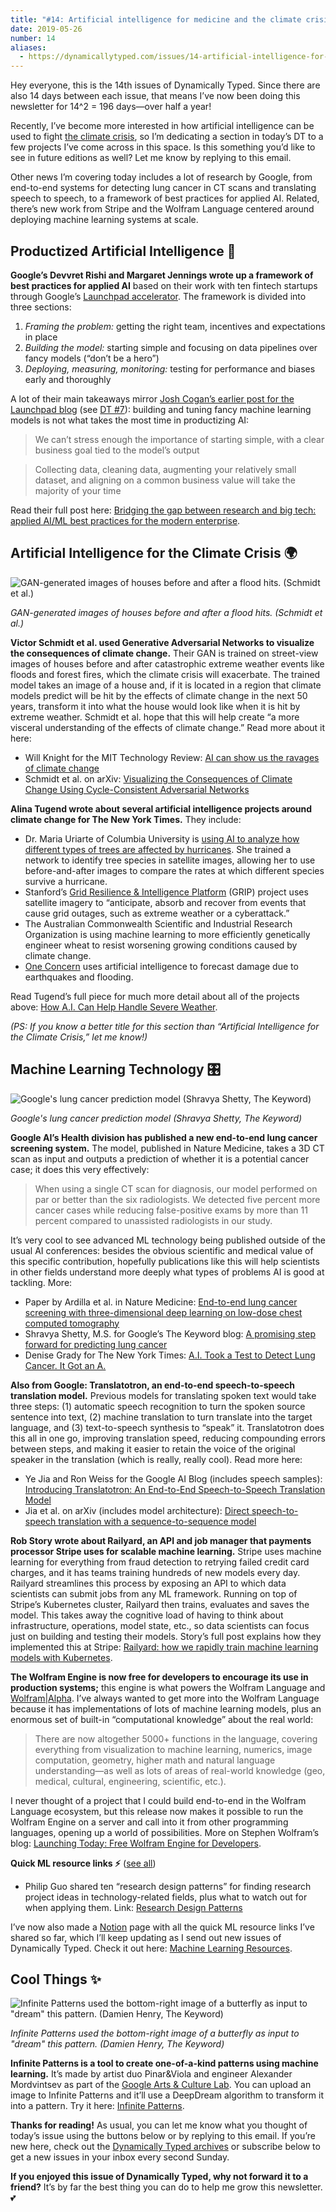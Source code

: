 ```yaml
---
title: "#14: Artificial intelligence for medicine and the climate crisis "
date: 2019-05-26
number: 14
aliases:
  - https://dynamicallytyped.com/issues/14-artificial-intelligence-for-medicine-and-the-climate-crisis-178557
---
```


Hey everyone, this is the 14th issues of Dynamically Typed.
Since there are also 14 days between each issue, that means I’ve now been doing this newsletter for 14^2 = 196 days—over half a year!

Recently, I’ve become more interested in how artificial intelligence can be used to fight [the climate crisis](https://www.climaterealityproject.org/climate-101?utm_campaign=Dynamically%20Typed&utm_medium=email&utm_source=Revue%20newsletter), so I’m dedicating a section in today’s DT to a few projects I’ve come across in this space.
Is this something you’d like to see in future editions as well?
Let me know by replying to this email.

Other news I’m covering today includes a lot of research by Google, from end-to-end systems for detecting lung cancer in CT scans and translating speech to speech, to a framework of best practices for applied AI.
Related, there’s new work from Stripe and the Wolfram Language centered around deploying machine learning systems at scale.

## Productized Artificial Intelligence 🔌

**Google’s Devvret Rishi and Margaret Jennings wrote up a framework of best practices for applied AI** based on their work with ten fintech startups through Google’s [Launchpad accelerator](https://developers.google.com/programs/launchpad/?utm_campaign=Dynamically%20Typed&utm_medium=email&utm_source=Revue%20newsletter).
The framework is divided into three sections:

1. _Framing the problem:_ getting the right team, incentives and expectations in place
2. _Building the model:_ starting simple and focusing on data pipelines over fancy models (“don’t be a hero”)
3. _Deploying, measuring, monitoring:_ testing for performance and biases early and thoroughly

A lot of their main takeaways mirror [Josh Cogan’s earlier post for the Launchpad blog](https://medium.com/thelaunchpad/the-ml-surprise-f54706361a6c?utm_campaign=Dynamically%20Typed&utm_medium=email&utm_source=Revue%20newsletter) (see [DT #7](https://dynamicallytyped.com/issues/7-no-code-no-problem-from-indie-makers-to-machine-learning-158462?utm_campaign=Dynamically%20Typed&utm_medium=email&utm_source=Revue%20newsletter)): building and tuning fancy machine learning models is not what takes the most time in productizing AI:

> We can’t stress enough the importance of starting simple, with a clear business goal tied to the model’s output

> Collecting data, cleaning data, augmenting your relatively small dataset, and aligning on a common business value will take the majority of your time

Read their full post here: [Bridging the gap between research and big tech: applied AI/ML best practices for the modern enterprise](https://medium.com/thelaunchpad/bridging-the-gap-between-research-and-big-tech-applied-ai-ml-best-practices-for-the-modern-d962428beb14?utm_campaign=Dynamically%20Typed&utm_medium=email&utm_source=Revue%20newsletter).

## Artificial Intelligence for the Climate Crisis 🌍

![GAN-generated images of houses before and after a flood hits. (Schmidt et al.)](https://s3.amazonaws.com/revue/items/images/004/627/160/mail/81b9dcf978b56925cef01db25a3c9850.jpeg?1558809684)

_GAN-generated images of houses before and after a flood hits. (Schmidt et al.)_

**Victor Schmidt et al.
used Generative Adversarial Networks to visualize the consequences of climate change.**
Their GAN is trained on street-view images of houses before and after catastrophic extreme weather events like floods and forest fires, which the climate crisis will exacerbate.
The trained model takes an image of a house and, if it is located in a region that climate models predict will be hit by the effects of climate change in the next 50 years, transform it into what the house would look like when it is hit by extreme weather.
Schmidt et al.
hope that this will help create “a more visceral understanding of the effects of climate change.” Read more about it here:

* Will Knight for the MIT Technology Review: [AI can show us the ravages of climate change](https://www.technologyreview.com/f/613547/ai-can-show-us-the-ravages-of-climate-change/?utm_campaign=Dynamically%20Typed&utm_medium=email&utm_source=Revue%20newsletter)
* Schmidt et al. on arXiv: [Visualizing the Consequences of Climate Change Using Cycle-Consistent Adversarial Networks](https://arxiv.org/abs/1905.03709?utm_campaign=Dynamically%20Typed&utm_medium=email&utm_source=Revue%20newsletter)

**Alina Tugend wrote about several artificial intelligence projects around climate change for The New York Times.**
They include:

* Dr. Maria Uriarte of Columbia University is [using AI to analyze how different types of trees are affected by hurricanes](https://uriartelab.org/forest-disturbance-and-regrowth/?utm_campaign=Dynamically%20Typed&utm_medium=email&utm_source=Revue%20newsletter). She trained a network to identify tree species in satellite images, allowing her to use before-and-after images to compare the rates at which different species survive a hurricane.
* Stanford’s [Grid Resilience & Intelligence Platform](https://gismo.slac.stanford.edu/projects/grip.html?utm_campaign=Dynamically%20Typed&utm_medium=email&utm_source=Revue%20newsletter) (GRIP) project uses satellite imagery to “anticipate, absorb and recover from events that cause grid outages, such as extreme weather or a cyberattack.”
* The Australian Commonwealth Scientific and Industrial Research Organization is using machine learning to more efficiently genetically engineer wheat to resist worsening growing conditions caused by climate change.
* [One Concern](https://www.oneconcern.com/blog/2018-the-dawn-of-benevolent-intelligence-5LICUH70ty2cw0owEG2Os4/?utm_campaign=Dynamically%20Typed&utm_medium=email&utm_source=Revue%20newsletter) uses artificial intelligence to forecast damage due to earthquakes and flooding.

Read Tugend’s full piece for much more detail about all of the projects above: [How A.I.
Can Help Handle Severe Weather](https://www.nytimes.com/2019/05/12/climate/artificial-intelligence-climate-change.html?utm_campaign=Dynamically%20Typed&utm_medium=email&utm_source=Revue%20newsletter).

_(PS: If you know a better title for this section than “Artificial Intelligence for the Climate Crisis,” let me know!)_

## Machine Learning Technology 🎛

![Google's lung cancer prediction model (Shravya Shetty, The Keyword)](https://s3.amazonaws.com/revue/items/images/004/626/402/mail/3f06ea2cd6272a88cae1cbac92073736.png?1558780967)

_Google's lung cancer prediction model (Shravya Shetty, The Keyword)_

**Google AI’s Health division has published a new end-to-end lung cancer screening system.**
The model, published in Nature Medicine, takes a 3D CT scan as input and outputs a prediction of whether it is a potential cancer case; it does this very effectively:

> When using a single CT scan for diagnosis, our model performed on par or better than the six radiologists.
> We detected five percent more cancer cases while reducing false-positive exams by more than 11 percent compared to unassisted radiologists in our study.

It’s very cool to see advanced ML technology being published outside of the usual AI conferences: besides the obvious scientific and medical value of this specific contribution, hopefully publications like this will help scientists in other fields understand more deeply what types of problems AI is good at tackling.
More:

* Paper by Ardilla et al. in Nature Medicine: [End-to-end lung cancer screening with three-dimensional deep learning on low-dose chest computed tomography](https://www.nature.com/articles/s41591-019-0447-x?utm_campaign=Dynamically%20Typed&utm_medium=email&utm_source=Revue%20newsletter)
* Shravya Shetty, M.S. for Google’s The Keyword blog: [A promising step forward for predicting lung cancer](https://www.blog.google/technology/health/lung-cancer-prediction/?utm_campaign=Dynamically%20Typed&utm_medium=email&utm_source=Revue%20newsletter)
* Denise Grady for The New York Times: [A.I. Took a Test to Detect Lung Cancer. It Got an A.](https://www.nytimes.com/2019/05/20/health/cancer-artificial-intelligence-ct-scans.html?utm_campaign=Dynamically%20Typed&utm_medium=email&utm_source=Revue%20newsletter#click=https://t.co/nNRiK9JU1S)

**Also from Google: Translatotron, an end-to-end speech-to-speech translation model.**
Previous models for translating spoken text would take three steps: (1) automatic speech recognition to turn the spoken source sentence into text, (2) machine translation to turn translate into the target language, and (3) text-to-speech synthesis to “speak” it.
Translatotron does this all in one go, improving translation speed, reducing compounding errors between steps, and making it easier to retain the voice of the original speaker in the translation (which is really, really cool).
Read more here:

* Ye Jia and Ron Weiss for the Google AI Blog (includes speech samples): [Introducing Translatotron: An End-to-End Speech-to-Speech Translation Model](https://ai.googleblog.com/2019/05/introducing-translatotron-end-to-end.html?m=1&utm_campaign=Dynamically%20Typed&utm_medium=email&utm_source=Revue%20newsletter)
* Jia et al. on arXiv (includes model architecture): [Direct speech-to-speech translation with a sequence-to-sequence model](https://arxiv.org/abs/1904.06037?utm_campaign=Dynamically%20Typed&utm_medium=email&utm_source=Revue%20newsletter)

**Rob Story wrote about Railyard, an API and job manager that payments processor Stripe uses for scalable machine learning.**
Stripe uses machine learning for everything from fraud detection to retrying failed credit card charges, and it has teams training hundreds of new models every day.
Railyard streamlines this process by exposing an API to which data scientists can submit jobs from any ML framework.
Running on top of Stripe’s Kubernetes cluster, Railyard then trains, evaluates and saves the model.
This takes away the cognitive load of having to think about infrastructure, operations, model state, etc., so data scientists can focus just on building and testing their models.
Story’s full post explains how they implemented this at Stripe: [Railyard: how we rapidly train machine learning models with Kubernetes](https://stripe.com/gb/blog/railyard-training-models?utm_campaign=Dynamically%20Typed&utm_medium=email&utm_source=Revue%20newsletter).

**The Wolfram Engine is now free for developers to encourage its use in production systems;** this engine is what powers the Wolfram Language and [Wolfram|Alpha](https://www.wolframalpha.com/?utm_campaign=Dynamically%20Typed&utm_medium=email&utm_source=Revue%20newsletter).
I’ve always wanted to get more into the Wolfram Language because it has implementations of lots of machine learning models, plus an enormous set of built-in “computational knowledge” about the real world:

> There are now altogether 5000+ functions in the language, covering everything from visualization to machine learning, numerics, image computation, geometry, higher math and natural language understanding—as well as lots of areas of real-world knowledge (geo, medical, cultural, engineering, scientific, etc.).

I never thought of a project that I could build end-to-end in the Wolfram Language ecosystem, but this release now makes it possible to run the Wolfram Engine on a server and call into it from other programming languages, opening up a world of possibilities.
More on Stephen Wolfram’s blog: [Launching Today: Free Wolfram Engine for Developers](https://blog.stephenwolfram.com/2019/05/launching-today-free-wolfram-engine-for-developers/?utm_campaign=Dynamically%20Typed&utm_medium=email&utm_source=Revue%20newsletter).

**Quick ML resource links ⚡️** ([see all](https://www.notion.so/adab36fecaea4306880898f41dcb9cb3?utm_campaign=Dynamically%20Typed&utm_medium=email&utm_source=Revue%20newsletter&v=cb3a74562c914234ac171931dad6c2e4))

* Philip Guo shared ten “research design patterns” for finding research project ideas in technology-related fields, plus what to watch out for when applying them. Link: [Research Design Patterns](http://pgbovine.net/research-design-patterns.htm?utm_campaign=Dynamically%20Typed&utm_medium=email&utm_source=Revue%20newsletter)

I’ve now also made a [Notion](https://www.notion.so/?utm_campaign=Dynamically%20Typed&utm_medium=email&utm_source=Revue%20newsletter) page with all the quick ML resource links I’ve shared so far, which I’ll keep updating as I send out new issues of Dynamically Typed.
Check it out here: [Machine Learning Resources](https://www.notion.so/adab36fecaea4306880898f41dcb9cb3?utm_campaign=Dynamically%20Typed&utm_medium=email&utm_source=Revue%20newsletter&v=cb3a74562c914234ac171931dad6c2e4).

## Cool Things ✨

![Infinite Patterns used the bottom-right image of a butterfly as input to "dream" this pattern. (Damien Henry, The Keyword)](https://s3.amazonaws.com/revue/items/images/004/626/457/mail/784e345b2108f878368a2a20ba0a55e8.png?1558783980)

_Infinite Patterns used the bottom-right image of a butterfly as input to "dream" this pattern. (Damien Henry, The Keyword)_

**Infinite Patterns is a tool to create one-of-a-kind patterns using machine learning.**
It’s made by artist duo Pinar&Viola and engineer Alexander Mordvintsev as part of the [Google Arts & Culture Lab](https://experiments.withgoogle.com/collection/arts-culture?utm_campaign=Dynamically%20Typed&utm_medium=email&utm_source=Revue%20newsletter).
You can upload an image to Infinite Patterns and it’ll use a DeepDream algorithm to transform it into a pattern.
Try it here: [Infinite Patterns](https://experiments.withgoogle.com/infinitepatterns?utm_campaign=Dynamically%20Typed&utm_medium=email&utm_source=Revue%20newsletter).

**Thanks for reading!**
As usual, you can let me know what you thought of today’s issue using the buttons below or by replying to this email.
If you’re new here, check out the [Dynamically Typed archives](https://dynamicallytyped.com/?utm_campaign=Dynamically%20Typed&utm_medium=email&utm_source=Revue%20newsletter) or subscribe below to get a new issues in your inbox every second Sunday.

**If you enjoyed this issue of Dynamically Typed, why not forward it to a friend?**
It’s by far the best thing you can do to help me grow this newsletter.
💕